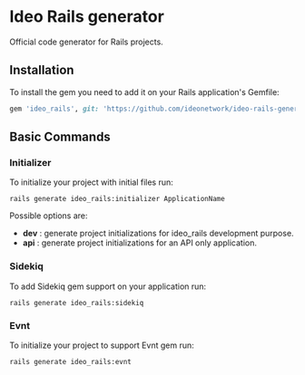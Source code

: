 # Ideo Rails generator

Official code generator for Rails projects.

## Installation

To install the gem you need to add it on your Rails application's Gemfile:

```ruby
gem 'ideo_rails', git: 'https://github.com/ideonetwork/ideo-rails-generator'
```

## Basic Commands

### Initializer

To initialize your project with initial files run:

```console
rails generate ideo_rails:initializer ApplicationName
```

Possible options are:

- **dev** : generate project initializations for ideo_rails development purpose.
- **api** : generate project initializations for an API only application.

### Sidekiq

To add Sidekiq gem support on your application run:

```console
rails generate ideo_rails:sidekiq
```

### Evnt

To initialize your project to support Evnt gem run:

```console
rails generate ideo_rails:evnt
```
